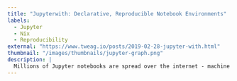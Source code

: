 ```yaml
---
title: "Jupyterwith: Declarative, Reproducible Notebook Environments"
labels:
  - Jupyter
  - Nix
  - Reproducibility
external: "https://www.tweag.io/posts/2019-02-28-jupyter-with.html"
thumbnail: "/images/thumbnails/jupyter-graph.png"
description: |
  Millions of Jupyter notebooks are spread over the internet - machine learning, astrophysics,biology, economy, you name it. “What a great age for reproducible science!” - Or that’s what you think until you try to actually run these notebooks. Then you realize that having understandable high-level code alone is not enough to reproduce something on a computer.
---
```

